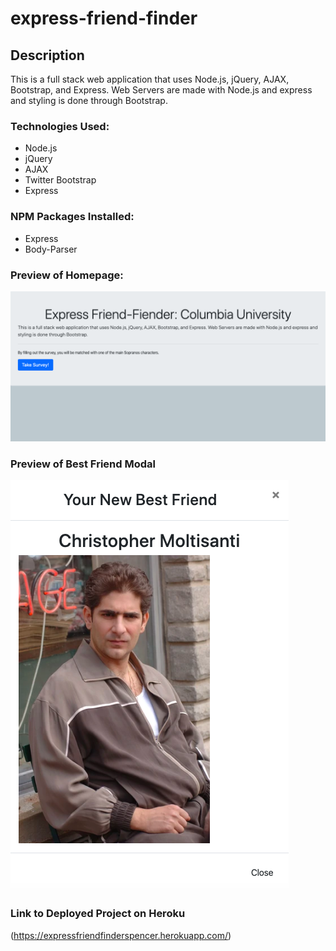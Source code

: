 # express-friend-finder

## Description

This is a full stack web application that uses Node.js, jQuery, AJAX, Bootstrap, and Express. Web Servers are made with Node.js and express and styling is done through Bootstrap.

### Technologies Used:

- Node.js
- jQuery
- AJAX
- Twitter Bootstrap
- Express

### NPM Packages Installed:

- Express
- Body-Parser

### Preview of Homepage:

![Homepage](https://github.com/smogil12/express-friend-finder/blob/master/Images/Screen%20Shot%202020-02-12%20at%208.15.04%20PM.png?raw=true)

### Preview of Best Friend Modal

![Homepage](https://github.com/smogil12/express-friend-finder/blob/master/Images/Screen%20Shot%202020-02-12%20at%208.17.03%20PM.png?raw=true)

### Link to Deployed Project on Heroku

(https://expressfriendfinderspencer.herokuapp.com/)
